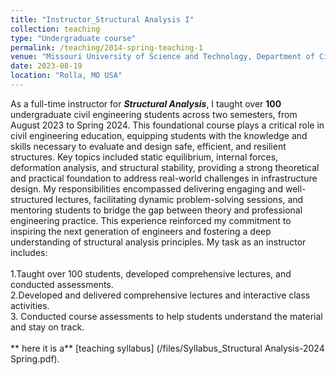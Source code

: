 ```yaml
---
title: "Instructor_Structural Analysis I"
collection: teaching
type: "Undergraduate course"
permalink: /teaching/2014-spring-teaching-1
venue: "Missouri University of Science and Technology, Department of Civil, Architectural and Environmental Engineering"
date: 2023-08-19
location: "Rolla, MO USA"
---
```


As a full-time instructor for **_Structural Analysis_**, I taught over **100** undergraduate civil engineering students across two semesters, from August 2023 to Spring 2024. This foundational course plays a critical role in civil engineering education, equipping students with the knowledge and skills necessary to evaluate and design safe, efficient, and resilient structures.
Key topics included static equilibrium, internal forces, deformation analysis, and structural stability, providing a strong theoretical and practical foundation to address real-world challenges in infrastructure design. My responsibilities encompassed delivering engaging and well-structured lectures, facilitating dynamic problem-solving sessions, and mentoring students to bridge the gap between theory and professional engineering practice. This experience reinforced my commitment to inspiring the next generation of engineers and fostering a deep understanding of structural analysis principles. My task as an instructor includes:<br/>
 <br/> 1.Taught over 100 students, developed comprehensive lectures, and conducted assessments. <br/>
  2.Developed and delivered comprehensive lectures and interactive class activities. <br/>
  3. Conducted course assessments to help students understand the material and stay on track.<br/>
  <br/>** here it is a** [teaching syllabus] (/files/Syllabus_Structural Analysis-2024 Spring.pdf).
